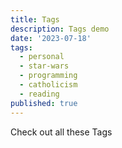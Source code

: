 ```yaml
---
title: Tags
description: Tags demo
date: '2023-07-18'
tags:
  - personal
  - star-wars
  - programming
  - catholicism
  - reading
published: true
---
```


Check out all these Tags
